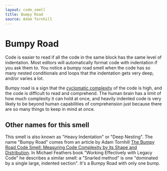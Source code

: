 ```yaml
---
layout: code_smell
title: Bumpy Road
source: Adam Tornhill
---
```


# Bumpy Road
Code is easier to read if all the code in the same block has the same level of indentation. Most editors will automatically format code with indentation if you ask them to. You notice a bumpy road smell when the code has so many nested conditionals and loops that the indentation gets very deep, and/or varies a lot. 

Bumpy road is a sign that the [cyclomatic complexity](https://en.wikipedia.org/wiki/Cyclomatic_complexity) of the code is high, and the code is difficult to read and comprehend. The human brain has a limit of how much complexity it can hold at once, and heavily indented code is very likely to be beyond human capabilities of comprehension just because there are so many things to keep in mind at once.

## Other names for this smell

This smell is also known as "Heavy Indentation" or "Deep Nesting". The name "Bumpy Road" comes from an article by Adam Tornhill [The Bumpy Road Code Smell: Measuring Code Complexity by its Shape and Distribution](https://codescene.com/blog/bumpy-road-code-complexity-in-context). In Michael Feathers book "Working Effectively with Legacy Code" he describes a similar smell: a "Snarled method" is one "dominated by a single large, indented section". It's a Bumpy Road with only one bump.
